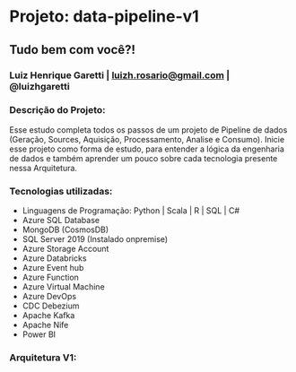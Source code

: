 # Projeto: data-pipeline-v1
## Tudo bem com você?!
### Luiz Henrique Garetti | luizh.rosario@gmail.com | @luizhgaretti

### Descrição do Projeto:
Esse estudo completa todos os passos de um projeto de Pipeline de dados (Geração, Sources, Aquisição, Processamento, Analise e Consumo).
Inicie esse projeto como forma de estudo, para entender a lógica da engenharia de dados e também aprender um pouco sobre cada tecnologia presente nessa Arquitetura.

### Tecnologias utilizadas:
* Linguagens de Programação: Python | Scala | R | SQL | C#
* Azure SQL Database
* MongoDB (CosmosDB)
* SQL Server 2019 (Instalado onpremise)
* Azure Storage Account
* Azure Databricks
* Azure Event hub
* Azure Function
* Azure Virtual Machine
* Azure DevOps
* CDC Debezium
* Apache Kafka
* Apache Nife
* Power BI

### Arquitetura V1:
